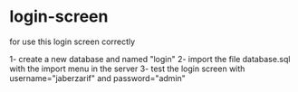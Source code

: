 # login-screen
for use this login screen correctly 

1- create a new database and named "login"
2- import the file database.sql with the import menu in the server
3- test the login screen with username="jaberzarif" and password="admin"
